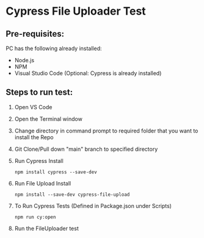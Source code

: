 # Cypress File Uploader Test

## Pre-requisites:
PC has the following already installed:
- Node.js
- NPM
- Visual Studio Code
(Optional: Cypress is already installed)

## Steps to run test:
1. Open VS Code 
2. Open the Terminal window
3. Change directory in command prompt to required folder that you want to install the Repo
4. Git Clone/Pull down "main" branch to specified directory
5. Run Cypress Install

       npm install cypress --save-dev

6. Run File Upload Install
       
       npm install --save-dev cypress-file-upload

7. To Run Cypress Tests (Defined in Package.json under Scripts)

       npm run cy:open

8. Run the FileUploader test
